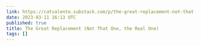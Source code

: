 ```yaml
---
link: https://catvalente.substack.com/p/the-great-replacement-not-that-one
date: 2023-03-11 16:13 UTC
published: true
title: The Great Replacement (Not That One, the Real One)
tags: []
---
```




